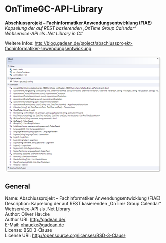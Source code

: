 OnTimeGC-API-Library
====================

__Abschlussprojekt – Fachinformatiker Anwendungsentwicklung (FIAE)__  
*Kapselung der auf REST basierenden „OnTime Group Calendar“ Webservice-API als .Net Library in C#*  

Weitere Infos: http://blog.gadean.de/project/abschlussprojekt-fachinformatiker-anwendungsentwicklung

![FIAE-ASP-KD.png](docs/FIAE-ASP-KD.png)

## General
Name: Abschlussprojekt – Fachinformatiker Anwendungsentwicklung (FIAE)  
Description: Kapselung der auf REST basierenden „OnTime Group Calendar“ Webservice-API als .Net Library  
Author: Oliver Haucke  
Author URI: http://gadean.de/  
E-Mail: ohaucke@gadean.de  
License: BSD 3-Clause  
License URI: http://opensource.org/licenses/BSD-3-Clause
